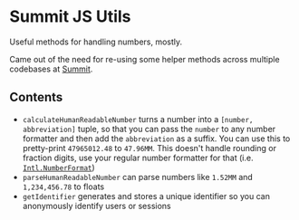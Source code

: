 # Summit JS Utils

Useful methods for handling numbers, mostly.

Came out of the need for re-using some helper methods across multiple codebases at [Summit](https://usesummit.com).

## Contents

-   `calculateHumanReadableNumber` turns a number into a `[number, abbreviation]` tuple, so that you can pass the `number` to any number formatter and then add the `abbreviation` as a suffix. You can use this to pretty-print `47965012.48` to `47.96MM`. This doesn't handle rounding or fraction digits, use your regular number formatter for that (i.e. [`Intl.NumberFormat`](https://developer.mozilla.org/en-US/docs/Web/JavaScript/Reference/Global_Objects/Intl/NumberFormat))
-   `parseHumanReadableNumber` can parse numbers like `1.52MM` and `1,234,456.78` to floats
-   `getIdentifier` generates and stores a unique identifier so you can anonymously identify users or sessions
